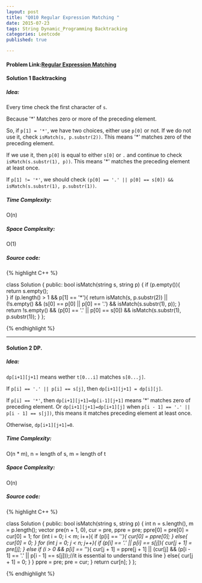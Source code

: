 ```yaml
---
layout: post
title: "Q010 Regular Expression Matching "
date: 2015-07-23
tags: String Dynamic_Programming Backtracking
categories: Leetcode
published: true

---
```

#### Problem Link:[Regular Expression Matching ](https://leetcode.com/problems/regular-expression-matching/) 

#### Solution 1 Backtracking

##### Idea:

Every time check the first character of `s`. 

Because '*' Matches zero or more of the preceding element. 

So, if `p[1] = '*'`, we have two choices, either use `p[0]` or not. If we do not use it, check `isMatch(s, p.substr(2))`. This means '*' matches zero of the preceding element.

If we use it, then `p[0]` is equal to either `s[0]` or `.` and continue to check `isMatch(s.substr(1), p))`. This means '*' matches the preceding element at least once. 

If `p[1] != '*'`, we should check `(p[0] == '.' || p[0] == s[0]) && isMatch(s.substr(1), p.substr(1))`.
   
##### Time Complexity:

O(n)

##### Space Complexity:

O(1)

##### Source code:
{% highlight C++ %}

class Solution {
public:
    bool isMatch(string s, string p) {
        if (p.empty()){
            return s.empty();    
        }
        if (p.length() > 1 && p[1] == '*'){
            return isMatch(s, p.substr(2)) || (!s.empty() && (s[0] == p[0] || p[0] == '.') && isMatch(s.substr(1), p));
        }
        return !s.empty() && (p[0] == '.' || p[0] == s[0]) && isMatch(s.substr(1), p.substr(1));
    }
};

{% endhighlight %}

---


#### Solution 2 DP.

##### Idea:

`dp[i+1][j+1]` means wether `t[0...i]` matches `s[0...j]`. 

If `p[i] == '.' || p[i] == s[j]`, then `dp[i+1][j+1] = dp[i][j]`.

If `p[i] == '*'`, then `dp[i+1][j+1]=dp[i-1][j+1]` means '*' matches zero of preceding element. Or `dp[i+1][j+1]=dp[i+1][j]` when `p[i - 1] == '.' || p[i - 1] == s[j])`, this means it matches preceding element at least once. 

Otherwise, `dp[i+1][j+1]=0`.
   
##### Time Complexity:

O(n * m), n = length of s, m = length of t

##### Space Complexity:

O(n)

##### Source code:
{% highlight C++ %}

class Solution {
public:
    bool isMatch(string s, string p) {
        int n = s.length(), m = p.length();
        vector<int> pre(n + 1, 0), cur = pre, ppre = pre;
        ppre[0] = pre[0] = cur[0] = 1;
        for (int i = 0; i < m; i++){
            if (p[i] == '*'){
                cur[0] = ppre[0];
            }
            else{
                cur[0] = 0;
            }
            for (int j = 0; j < n; j++){
                if (p[i] == '.' || p[i] == s[j]){
                    cur[j + 1] = pre[j];
                }
                else if (i > 0 && p[i] == '*'){
                    cur[j + 1] = ppre[j + 1] || (cur[j] && (p[i - 1] == '.' || p[i - 1] == s[j]));//it is essential to understand this line
                }
                else{
                    cur[j + 1] = 0;
                }
            }
            ppre = pre;
            pre = cur;
        }
        return cur[n];
    }
};

{% endhighlight %}



